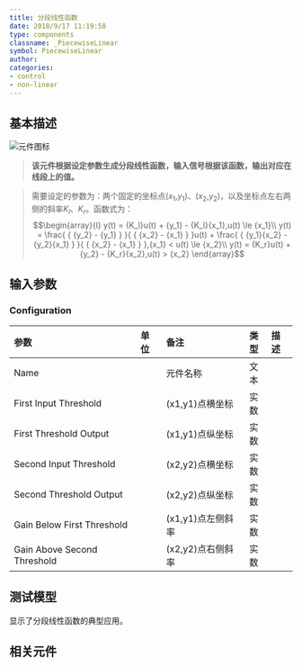 ```yaml
---
title: 分段线性函数
date: 2018/9/17 11:19:58
type: components
classname: _PiecewiseLinear
symbol: PiecewiseLinear
author: 
categories: 
- control
- non-linear
---
```

## <span id="comp_desc">基本描述</span>
![元件图标]()

> **该元件根据设定参数生成分段线性函数，输入信号根据该函数，输出对应在线段上的值。**

> 需要设定的参数为：两个固定的坐标点($x_1$,$y_1$)、($x_2$,$y_2$)，以及坐标点左右两侧的斜率$K_l$、$K_r$。函数式为：
> $$\begin{array}{l}
y(t) = {K_l}u(t) + {y_1} - {K_l}{x_1},u(t) \le {x_1}\\
y(t) = \frac{ { {y_2} - {y_1} } }{ { {x_2} - {x_1} } }u(t) + \frac{ { {y_1}{x_2} - {y_2}{x_1} } }{ { {x_2} - {x_1} } },{x_1} < u(t) \le {x_2}\\
y(t) = {K_r}u(t) + {y_2} - {K_r}{x_2},u(t) > {x_2}
\end{array}$$

## <span id="comp_params">输入参数</span>
### <span id="comp_params_group_Configuration">Configuration</span>
| 参数 | 单位 | 备注 | 类型 | 描述 |
| :--- | :--- | :--- | :--: | :--- |
| <span id="comp_params_param_Name">Name</span> |  | 元件名称 | 文本 |  |
| <span id="comp_params_param_x1">First Input Threshold</span> |  | (x1,y1)点横坐标 | 实数 |  |
| <span id="comp_params_param_y1">First Threshold Output</span> |  | (x1,y1)点纵坐标 | 实数 |  |
| <span id="comp_params_param_x2">Second Input Threshold</span> |  | (x2,y2)点横坐标 | 实数 |  |
| <span id="comp_params_param_y2">Second Threshold Output</span> |  | (x2,y2)点纵坐标 | 实数 |  |
| <span id="comp_params_param_kl">Gain Below First Threshold</span> |  | (x1,y1)点左侧斜率 | 实数 |  |
| <span id="comp_params_param_kr">Gain Above Second Threshold</span> |  | (x2,y2)点右侧斜率 | 实数 |  |

[Name]: #comp_params_param_Name "Name"
[First Input Threshold]: #comp_params_param_x1 "First Input Threshold"
[First Threshold Output]: #comp_params_param_y1 "First Threshold Output"
[Second Input Threshold]: #comp_params_param_x2 "Second Input Threshold"
[Second Threshold Output]: #comp_params_param_y2 "Second Threshold Output"
[Gain Below First Threshold]: #comp_params_param_kl "Gain Below First Threshold"
[Gain Above Second Threshold]: #comp_params_param_kr "Gain Above Second Threshold"

## <span id="comp_example">测试模型</span>
[<test name>](<test link>)显示了分段线性函数的典型应用。

## <span id="comp_seealso">相关元件</span>



